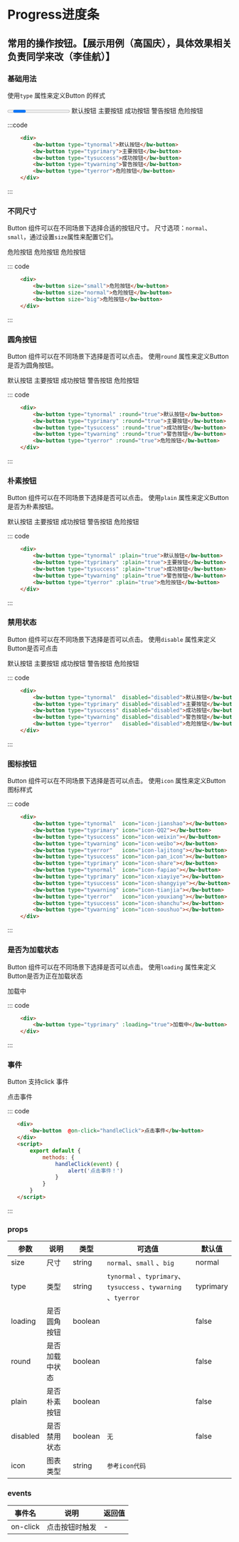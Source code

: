 # Progress进度条
常用的操作按钮。【展示用例（高国庆），具体效果相关负责同学来改（李佳航）】
-----
### 基础用法
使用```type``` 属性来定义Button 的样式

<div class="example">
    <div class="example-box">
        <div>
        <Progress :strokeWidth='a' :percentage="b" :status="sta"  :vertical="false" :color="yellow"></Progress>
            <bw-button type="tynormal">默认按钮</bw-button>
            <bw-button type="typrimary">主要按钮</bw-button>
            <bw-button type="tysuccess">成功按钮</bw-button>
            <bw-button type="tywarning">警告按钮</bw-button>
            <bw-button type="tyerror">危险按钮</bw-button>
        </div>
    </div>

:::code
```html
    <div>
        <bw-button type="tynormal">默认按钮</bw-button>
        <bw-button type="typrimary">主要按钮</bw-button>
        <bw-button type="tysuccess">成功按钮</bw-button>
        <bw-button type="tywarning">警告按钮</bw-button>
        <bw-button type="tyerror">危险按钮</bw-button>
    </div>
```
:::
</div>


### 不同尺寸
Button 组件可以在不同场景下选择合适的按钮尺寸。
尺寸选项：```normal```、```small```，通过设置```size```属性来配置它们。

<div class="example">
    <div class="example-box">
        <div>
         <bw-button size="small">危险按钮</bw-button>
         <bw-button size="normal">危险按钮</bw-button>
         <bw-button size="big">危险按钮</bw-button>
        </div>
    </div>

::: code
```html
    <div>
        <bw-button size="small">危险按钮</bw-button>
        <bw-button size="normal">危险按钮</bw-button>
        <bw-button size="big">危险按钮</bw-button>
    </div>
```
:::
</div>

### 圆角按钮
Button 组件可以在不同场景下选择是否可以点击。
使用```round``` 属性来定义Button是否为圆角按钮。

<div class="example">
    <div class="example-box">
        <div>
            <bw-button type="tynormal" :round="true">默认按钮</bw-button>
            <bw-button type="typrimary" :round="true">主要按钮</bw-button>
            <bw-button type="tysuccess" :round="true">成功按钮</bw-button>
            <bw-button type="tywarning" :round="true">警告按钮</bw-button>
            <bw-button type="tyerror" :round="true">危险按钮</bw-button>
        </div>
    </div>

::: code
```html
    <div>
        <bw-button type="tynormal" :round="true">默认按钮</bw-button>
        <bw-button type="typrimary" :round="true">主要按钮</bw-button>
        <bw-button type="tysuccess" :round="true">成功按钮</bw-button>
        <bw-button type="tywarning" :round="true">警告按钮</bw-button>
        <bw-button type="tyerror" :round="true">危险按钮</bw-button>
    </div>
```
:::
</div>

### 朴素按钮
Button 组件可以在不同场景下选择是否可以点击。
使用```plain``` 属性来定义Button是否为朴素按钮。

<div class="example">
    <div class="example-box">
        <div>
            <bw-button type="tynormal" :plain="true">默认按钮</bw-button>
            <bw-button type="typrimary" :plain="true">主要按钮</bw-button>
            <bw-button type="tysuccess" :plain="true">成功按钮</bw-button>
            <bw-button type="tywarning" :plain="true">警告按钮</bw-button>
            <bw-button type="tyerror" :plain="true">危险按钮</bw-button>
        </div>
    </div>

::: code
```html
    <div>
        <bw-button type="tynormal" :plain="true">默认按钮</bw-button>
        <bw-button type="typrimary" :plain="true">主要按钮</bw-button>
        <bw-button type="tysuccess" :plain="true">成功按钮</bw-button>
        <bw-button type="tywarning" :plain="true">警告按钮</bw-button>
        <bw-button type="tyerror" :plain="true">危险按钮</bw-button>
    </div>
```
:::
</div>


### 禁用状态
Button 组件可以在不同场景下选择是否可以点击。
使用```disable``` 属性来定义Button是否可点击


<div class="example">
    <div class="example-box">
        <div>
            <bw-button type="tynormal"  disabled="disabled">默认按钮</bw-button>
            <bw-button type="typrimary" disabled="disabled">主要按钮</bw-button>
            <bw-button type="tysuccess" disabled="disabled">成功按钮</bw-button>
            <bw-button type="tywarning" disabled="disabled">警告按钮</bw-button>
            <bw-button type="tyerror"   disabled="disabled">危险按钮</bw-button>
        </div>
    </div>

::: code
```html
    <div>
        <bw-button type="tynormal"  disabled="disabled">默认按钮</bw-button>
        <bw-button type="typrimary" disabled="disabled">主要按钮</bw-button>
        <bw-button type="tysuccess" disabled="disabled">成功按钮</bw-button>
        <bw-button type="tywarning" disabled="disabled">警告按钮</bw-button>
        <bw-button type="tyerror"   disabled="disabled">危险按钮</bw-button>
    </div>
```
:::
</div>

### 图标按钮
Button 组件可以在不同场景下选择是否可以点击。
使用```icon``` 属性来定义Button图标样式


<div class="example">
    <div class="example-box">
        <div>
            <bw-button type="tynormal"  icon="icon-jianshao"></bw-button>
            <bw-button type="typrimary" icon="icon-QQ2"></bw-button>
            <bw-button type="tysuccess" icon="icon-weixin"></bw-button>
            <bw-button type="tywarning" icon="icon-weibo"></bw-button>
            <bw-button type="tyerror"   icon="icon-lajitong"></bw-button>
            <bw-button type="tyerror"   icon="icon-pan_icon"></bw-button>
            <bw-button type="tyerror"   icon="icon-share"></bw-button>
        </div>
         <div style="margin-top:10px">
            <bw-button type="tynormal"  icon="icon-fapiao"></bw-button>
            <bw-button type="typrimary" icon="icon-xiayiye"></bw-button>
            <bw-button type="tysuccess" icon="icon-shangyiye"></bw-button>
            <bw-button type="tywarning" icon="icon-tianjia"></bw-button>
            <bw-button type="tyerror"   icon="icon-youxiang"></bw-button>
            <bw-button type="tyerror"   icon="icon-shanchu"></bw-button>
            <bw-button type="tyerror"   icon="icon-soushuo"></bw-button>
        </div>
    </div>

::: code
```html
    <div>
        <bw-button type="tynormal"  icon="icon-jianshao"></bw-button>
        <bw-button type="typrimary" icon="icon-QQ2"></bw-button>
        <bw-button type="tysuccess" icon="icon-weixin"></bw-button>
        <bw-button type="tywarning" icon="icon-weibo"></bw-button>
        <bw-button type="tyerror"   icon="icon-lajitong"></bw-button>
        <bw-button type="tysuccess" icon="icon-pan_icon"></bw-button>
        <bw-button type="typrimary" icon="icon-share"></bw-button>
        <bw-button type="tynormal"  icon="icon-fapiao"></bw-button>
        <bw-button type="typrimary" icon="icon-xiayiye"></bw-button>
        <bw-button type="tysuccess" icon="icon-shangyiye"></bw-button>
        <bw-button type="tywarning" icon="icon-tianjia"></bw-button>
        <bw-button type="tyerror"   icon="icon-youxiang"></bw-button>
        <bw-button type="tysuccess" icon="icon-shanchu"></bw-button>
        <bw-button type="tywarning" icon="icon-soushuo"></bw-button>
    </div>
```
:::
</div>

### 是否为加载状态
Button 组件可以在不同场景下选择是否可以点击。
使用```loading``` 属性来定义Button是否为正在加载状态


<div class="example">
    <div class="example-box">
        <div>
            <bw-button  type="typrimary" :loading="true">加载中</bw-button>
        </div>
    </div>

::: code
```html
    <div>
        <bw-button type="typrimary" :loading="true">加载中</bw-button>
    </div>
```
:::
</div>

### 事件
Button 支持click 事件

<div class="example">
    <div class="example-box">
        <div>
            <bw-button  @on-click="handleClick">点击事件</bw-button>
        </div>
    </div>

<script>
    export default {
        methods: {
            handleClick(event) {
                alert('点击事件！来自百望Button组件')
            }
        }
    }
</script>

::: code
```html
   <div>
       <bw-button  @on-click="handleClick">点击事件</bw-button>
   </div>
   <script>
       export default {
           methods: {
               handleClick(event) {
                   alert('点击事件！')
               }
           }
       }
   </script>
```
:::
</div>

### props
| 参数      | 说明    | 类型      | 可选值       | 默认值   |
|---------- |-------- |---------- |-------------  |-------- |
| size     | 尺寸   | string  |  `normal`、`small`  、`big`       |    normal   |
| type     | 类型   | string    |   `tynormal` 、`typrimary`、`tysuccess`  、`tywarning` 、`tyerror`|     typrimary  |
| loading     | 是否圆角按钮   | boolean    |    |     false  |
| round     | 是否加载中状态   | boolean    |    |     false  |
| plain     | 是否朴素按钮   | boolean    |    |     false  |
| disabled     | 是否禁用状态   | 	boolean    |   `无`  |     false  |
| icon     | 图表类型   | 	string    |   `参考icon代码`  |       |

### events
| 事件名	      | 说明	    | 返回值 |
|---------- |-------- |---------- |
| on-click     | 点击按钮时触发   | -  |
